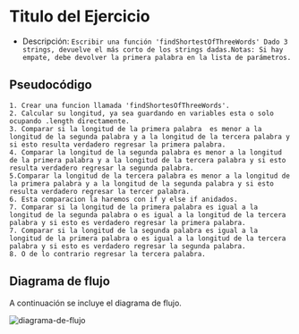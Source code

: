 # Titulo del Ejercicio

- Descripción: `Escribir una función 'findShortestOfThreeWords' Dado 3 strings, devuelve el más corto de los strings dadas.Notas:
Si hay empate, debe devolver la primera palabra en la lista de parámetros.`

## Pseudocódigo

```
1. Crear una funcion llamada 'findShortesOfThreeWords'.
2. Calcular su longitud, ya sea guardando en variables esta o solo ocupando .length directamente.
3. Comparar si la longitud de la primera palabra  es menor a la longitud de la segunda palabra y a la longitud de la tercera palabra y si esto resulta verdadero regresar la primera palabra.
4. Comparar la longitud de la segunda palabra es menor a la longitud de la primera palabra y a la longitud de la tercera palabra y si esto resulta verdadero regresar la segunda palabra.
5.Comparar la longitud de la tercera palabra es menor a la longitud de la primera palabra y a la longitud de la segunda palabra y si esto resulta verdadero regresar la tercer palabra.
6. Esta comparacion la haremos con if y else if anidados.
7. Comparar si la longitud de la primera palabra es igual a la longitud de la segunda palabra o es igual a la longitud de la tercera palabra y si esto es verdadero regresar la primera palabra.
7. Comparar si la longitud de la segunda palabra es igual a la longitud de la primera palabra o es igual a la longitud de la tercera palabra y si esto es verdadero regresar la segunda palabra.
8. O de lo contrario regresar la tercera palabra.
```

## Diagrama de flujo

A continuación se incluye el diagrama de flujo.

![diagrama-de-flujo](https://subefotos.com/ver/?52d8a11c22566cfe99197419eec9ab56o.png#codigos)